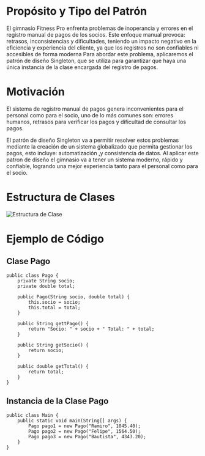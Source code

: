 # Propósito y Tipo del Patrón
El gimnasio Fitness Pro enfrenta problemas de inoperancia y errores en el registro manual de pagos de los socios. Este enfoque manual provoca: retrasos, inconsistencias y dificultades, teniendo un impacto negativo en la eficiencia y experiencia del cliente, ya que los registros no son confiables ni accesibles de forma moderna
Para abordar este problema, aplicaremos el patrón de diseño Singleton, que se utiliza para garantizar que haya una única instancia de la clase encargada del registro de pagos.

# Motivación
El sistema de registro manual de pagos genera inconvenientes para el personal como para el socio, uno de lo más comunes son: errores humanos, retrasos para verificar los pagos y dificultad de consultar los pagos.

El patrón de diseño Singleton va a permitir resolver estos problemas mediante la creación de un sistema globalizado que permita gestionar los pagos, esto incluye: automatización ,y consistencia de datos.
Al aplicar este patron de diseño el gimnasio va a tener un sistema moderno, rápido y confiable, logrando una mejor experiencia tanto para el personal como para el socio.

# Estructura de Clases

![Estructura de Clase](https://drive.google.com/file/d/1HlqWM3ING3fgS0mYz1fE9MCu9KQ5_dq4/view?usp=sharing)

# Ejemplo de Código


## Clase Pago

```
public class Pago {
    private String socio;
    private double total;

    public Pago(String socio, double total) {
        this.socio = socio;
        this.total = total;
    }

    public String gettPago() {
        return "Socio: " + socio + " Total: " + total;
    }

    public String getSocio() {
        return socio;
    }

    public double getTotal() {
        return total;
    }
}
```

## Instancia de la Clase Pago

```
public class Main {
    public static void main(String[] args) {
        Pago pago1 = new Pago("Ramiro", 1045.40);
        Pago pago2 = new Pago("Felipe", 1564.50);
        Pago pago3 = new Pago("Bautista", 4343.20);
    }
}
```
